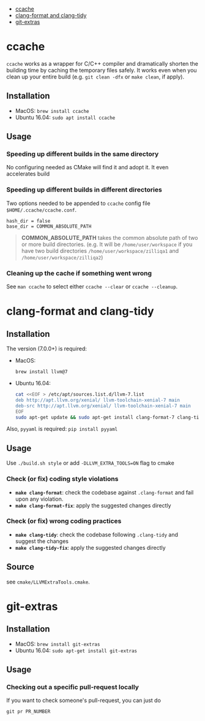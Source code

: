 
- [ccache](#ccache)
- [clang-format and clang-tidy](#clang-format-and-clang-tidy)
- [git-extras](#git-extras)

# ccache

`ccache` works as a wrapper for C/C++ compiler and dramatically shorten the building time by caching the temporary files safely. It works even when you clean up your entire build (e.g. `git clean -dfx` or `make clean`, if apply).

## Installation

- MacOS: `brew install ccache`
- Ubuntu 16.04: `sudo apt install ccache`

## Usage

### **Speeding up different builds in the same directory**

No configuring needed as CMake will find it and adopt it. It even accelerates build

### **Speeding up different builds in different directories**

Two options needed to be appended to `ccache` config file `$HOME/.ccache/ccache.conf`.

```
hash_dir = false
base_dir = COMMON_ABSOLUTE_PATH
```

> **COMMON_ABSOLUTE_PATH** takes the common absolute path of two or more build directories. (e.g. It will be `/home/user/workspace` if you have two build directories `/home/user/workspace/zilliqa1` and `/home/user/workspace/zilliqa2`)

### **Cleaning up the cache if something went wrong**

See `man ccache` to select either `ccache --clear` or `ccache --cleanup`.

# clang-format and clang-tidy

## Installation

The version (7.0.0+) is required:
- MacOS: 
    ```
    brew install llvm@7
    ```
- Ubuntu 16.04: 
    ```bash
    cat <<EOF > /etc/apt/sources.list.d/llvm-7.list
    deb http://apt.llvm.org/xenial/ llvm-toolchain-xenial-7 main
    deb-src http://apt.llvm.org/xenial/ llvm-toolchain-xenial-7 main
    EOF
    sudo apt-get update && sudo apt-get install clang-format-7 clang-tidy-7 -y
    ```

Also, `pyyaml` is required: `pip install pyyaml`
 
## Usage

Use `./build.sh style` or add `-DLLVM_EXTRA_TOOLS=ON` flag to cmake

### Check (or fix) coding style violations

- **`make clang-format`**: check the codebase against `.clang-format` and fail upon any violation.
- **`make clang-format-fix`**: apply the suggested changes directly

### Check (or fix) wrong coding practices

- **`make clang-tidy`**: check the codebase following `.clang-tidy` and suggest the changes
- **`make clang-tidy-fix`**: apply the suggested changes directly

## Source

see `cmake/LLVMExtraTools.cmake`.

# git-extras

## Installation

- MacOS: `brew install git-extras`
- Ubuntu 16.04: `sudo apt-get install git-extras`

## Usage

### Checking out a specific pull-request locally

If you want to check someone's pull-request, you can just do

```
git pr PR_NUMBER
```